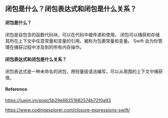 ## 闭包是什么？闭包表达式和闭包是什么关系？

#### 闭包是什么？

闭包是自包含的函数代码块，可以在代码中被传递和使用。 闭包可以捕获和存储其所在上下文中任意常量和变量的引用。被称为包裹常量和变量。 Swift 会为你管理在捕获过程中涉及到的所有内存操作。

#### 闭包表达式和闭包是什么关系？

闭包表达式是一种未命名的闭包，用轻量级语法编写，可以从周围的上下文中捕获值。



#### Reference

https://juejin.im/post/5b29e66251882574b72f0a93

https://www.codingexplorer.com/closure-expressions-swift/